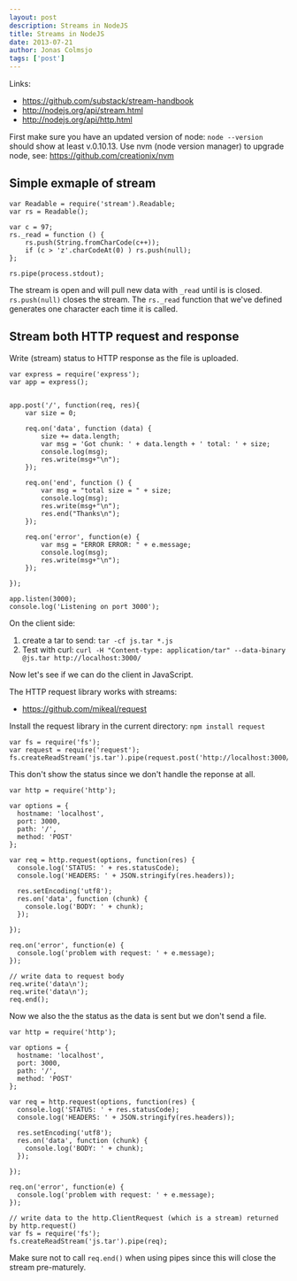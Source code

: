 ```yaml
---
layout: post
description: Streams in NodeJS
title: Streams in NodeJS
date: 2013-07-21
author: Jonas Colmsjo
tags: ['post']
---
```



Links:

 * https://github.com/substack/stream-handbook
 * http://nodejs.org/api/stream.html
 * http://nodejs.org/api/http.html


First make sure you have an updated version of node: `node --version` should show at least v.0.10.13.
Use nvm (node version manager) to upgrade node, see: https://github.com/creationix/nvm


## Simple exmaple of stream

```
var Readable = require('stream').Readable;
var rs = Readable();

var c = 97;
rs._read = function () {
    rs.push(String.fromCharCode(c++));
    if (c > 'z'.charCodeAt(0) ) rs.push(null);
};

rs.pipe(process.stdout);
```

The stream is open and will pull new data with `_read` until is is closed. `rs.push(null)` closes the stream. The `rs._read` function that we've defined generates one character each time it is called. 


## Stream both HTTP request and response

Write (stream) status to HTTP response as the file is uploaded.

```
var express = require('express');
var app = express();


app.post('/', function(req, res){
    var size = 0;

    req.on('data', function (data) {
        size += data.length;
        var msg = 'Got chunk: ' + data.length + ' total: ' + size;
        console.log(msg);
        res.write(msg+"\n");
    });

    req.on('end', function () {
    	var msg = "total size = " + size;
        console.log(msg);
        res.write(msg+"\n");
        res.end("Thanks\n");
    }); 

    req.on('error', function(e) {
    	var msg = "ERROR ERROR: " + e.message;
        console.log(msg);
        res.write(msg+"\n");
    });

});

app.listen(3000);
console.log('Listening on port 3000');
```

On the client side:

 1. create a tar to send: `tar -cf js.tar *.js`
 1. Test with curl: `curl -H "Content-type: application/tar" --data-binary @js.tar http://localhost:3000/`


Now let's see if we can do the client in JavaScript.

The HTTP request library works with streams:

 * https://github.com/mikeal/request

Install the request library in the current directory: `npm install request`

```
var fs = require('fs');
var request = require('request');
fs.createReadStream('js.tar').pipe(request.post('http://localhost:3000/'));
```

This don't show the status since we don't handle the reponse at all.


```
var http = require('http');

var options = {
  hostname: 'localhost',
  port: 3000,
  path: '/',
  method: 'POST'
};

var req = http.request(options, function(res) {
  console.log('STATUS: ' + res.statusCode);
  console.log('HEADERS: ' + JSON.stringify(res.headers));

  res.setEncoding('utf8');
  res.on('data', function (chunk) {
    console.log('BODY: ' + chunk);
  });

});

req.on('error', function(e) {
  console.log('problem with request: ' + e.message);
});

// write data to request body
req.write('data\n');
req.write('data\n');
req.end();
```

Now we also the the status as the data is sent but we don't send a file.



```
var http = require('http');

var options = {
  hostname: 'localhost',
  port: 3000,
  path: '/',
  method: 'POST'
};

var req = http.request(options, function(res) {
  console.log('STATUS: ' + res.statusCode);
  console.log('HEADERS: ' + JSON.stringify(res.headers));

  res.setEncoding('utf8');
  res.on('data', function (chunk) {
    console.log('BODY: ' + chunk);
  });

});

req.on('error', function(e) {
  console.log('problem with request: ' + e.message);
});

// write data to the http.ClientRequest (which is a stream) returned by http.request() 
var fs = require('fs');
fs.createReadStream('js.tar').pipe(req);
```

Make sure not to call `req.end()` when using pipes since this will close the stream pre-maturely.





